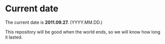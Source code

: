 # Current date

The current date is **2011.09.27.** (YYYY.MM.DD.)

This repository will be good when the world ends, so we will know how long it lasted.